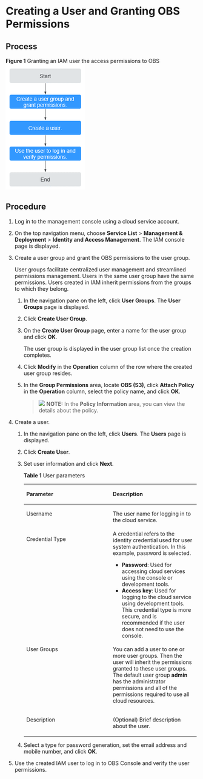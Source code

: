 # Creating a User and Granting OBS Permissions<a name="obs_03_0122"></a>

## Process<a name="section35143124418"></a>

**Figure  1**  Granting an IAM user the access permissions to OBS<a name="fig292324264713"></a>  
![](figures/granting-an-iam-user-the-access-permissions-to-obs.png "granting-an-iam-user-the-access-permissions-to-obs")

## Procedure<a name="section2074420567337"></a>

1.  Log in to the management console using a cloud service account.
2.  On the top navigation menu, choose  **Service List**  \>  **Management & Deployment**  \>  **Identity and Access Management**. The IAM console page is displayed.
3.  Create a user group and grant the OBS permissions to the user group.

    User groups facilitate centralized user management and streamlined permissions management. Users in the same user group have the same permissions. Users created in IAM inherit permissions from the groups to which they belong.

    1.  In the navigation pane on the left, click  **User Groups**. The  **User Groups**  page is displayed.
    2.  Click  **Create User Group**.
    3.  On the  **Create User Group**  page, enter a name for the user group and click  **OK**.

        The user group is displayed in the user group list once the creation completes.

    4.  Click  **Modify**  in the  **Operation**  column of the row where the created user group resides.
    5.  In the  **Group Permissions**  area, locate  **OBS \(S3\)**, click  **Attach Policy**  in the  **Operation**  column, select the policy name, and click  **OK**.

        >![](public_sys-resources/icon-note.gif) **NOTE:** 
        >In the  **Policy Information**  area, you can view the details about the policy.


4.  Create a user.
    1.  In the navigation pane on the left, click  **Users**. The  **Users**  page is displayed.
    2.  Click  **Create User**.
    3.  Set user information and click  **Next**.

        **Table  1**  User parameters

        <a name="table127131345071"></a>
        <table><thead align="left"><tr id="row4714144517714"><th class="cellrowborder" valign="top" width="50%" id="mcps1.2.3.1.1"><p id="p137145451578"><a name="p137145451578"></a><a name="p137145451578"></a>Parameter</p>
        </th>
        <th class="cellrowborder" valign="top" width="50%" id="mcps1.2.3.1.2"><p id="p1071417451679"><a name="p1071417451679"></a><a name="p1071417451679"></a>Description</p>
        </th>
        </tr>
        </thead>
        <tbody><tr id="row157141451376"><td class="cellrowborder" valign="top" width="50%" headers="mcps1.2.3.1.1 "><p id="p1971404515717"><a name="p1971404515717"></a><a name="p1971404515717"></a>Username</p>
        </td>
        <td class="cellrowborder" valign="top" width="50%" headers="mcps1.2.3.1.2 "><p id="p1871494519719"><a name="p1871494519719"></a><a name="p1871494519719"></a>The user name for logging in to the cloud service.</p>
        </td>
        </tr>
        <tr id="row37141245171"><td class="cellrowborder" valign="top" width="50%" headers="mcps1.2.3.1.1 "><p id="p3714645874"><a name="p3714645874"></a><a name="p3714645874"></a>Credential Type</p>
        </td>
        <td class="cellrowborder" valign="top" width="50%" headers="mcps1.2.3.1.2 "><div class="p" id="p1652150296"><a name="p1652150296"></a><a name="p1652150296"></a>A credential refers to the identity credential used for user system authentication. In this example, password is selected.<a name="ul194541357781"></a><a name="ul194541357781"></a><ul id="ul194541357781"><li><strong id="b293243261112"><a name="b293243261112"></a><a name="b293243261112"></a>Password</strong>: Used for accessing cloud services using the console or development tools.</li><li><strong id="b4990439141110"><a name="b4990439141110"></a><a name="b4990439141110"></a>Access key</strong>: Used for logging to the cloud service using development tools. This credential type is more secure, and is recommended if the user does not need to use the console.</li></ul>
        </div>
        </td>
        </tr>
        <tr id="row67141445471"><td class="cellrowborder" valign="top" width="50%" headers="mcps1.2.3.1.1 "><p id="p167148452713"><a name="p167148452713"></a><a name="p167148452713"></a>User Groups</p>
        </td>
        <td class="cellrowborder" valign="top" width="50%" headers="mcps1.2.3.1.2 "><p id="p1471412456719"><a name="p1471412456719"></a><a name="p1471412456719"></a>You can add a user to one or more user groups. Then the user will inherit the permissions granted to these user groups. The default user group <strong id="b181532620463"><a name="b181532620463"></a><a name="b181532620463"></a>admin</strong> has the administrator permissions and all of the permissions required to use all cloud resources.</p>
        </td>
        </tr>
        <tr id="row16714184512714"><td class="cellrowborder" valign="top" width="50%" headers="mcps1.2.3.1.1 "><p id="p142481183015"><a name="p142481183015"></a><a name="p142481183015"></a>Description</p>
        </td>
        <td class="cellrowborder" valign="top" width="50%" headers="mcps1.2.3.1.2 "><p id="p167144453719"><a name="p167144453719"></a><a name="p167144453719"></a>(Optional) Brief description about the user.</p>
        </td>
        </tr>
        </tbody>
        </table>

    4.  Select a type for password generation, set the email address and mobile number, and click  **OK**.

5.  Use the created IAM user to log in to OBS Console and verify the user permissions.

